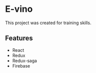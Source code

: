 # E-vino

This project was created for training skills.

## Features

- React
- Redux
- Redux-saga
- Firebase
